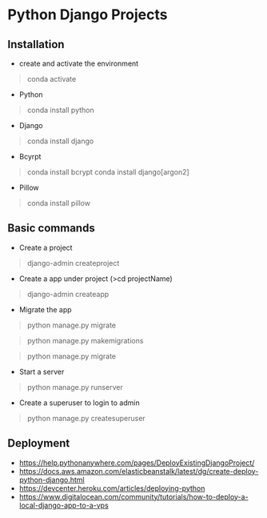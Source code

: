 # Python Django Projects

## Installation
    
- create and activate the environment
> conda activate <myDjangoEnv>
- Python
> conda install python
- Django
> conda install django
- Bcyrpt
> conda install bcrypt
> conda install django[argon2]
- Pillow
> conda install pillow
            
        

## Basic commands

- Create a project
> django-admin createproject <projectName>

- Create a app under project (>cd projectName)
> django-admin createapp <appName>

- Migrate the app
> python manage.py migrate

> python manage.py makemigrations <appName>

> python manage.py migrate

- Start a server
> python manage.py runserver

- Create a superuser to login to admin
> python manage.py createsuperuser

## Deployment

- https://help.pythonanywhere.com/pages/DeployExistingDjangoProject/
- https://docs.aws.amazon.com/elasticbeanstalk/latest/dg/create-deploy-python-django.html
- https://devcenter.heroku.com/articles/deploying-python
- https://www.digitalocean.com/community/tutorials/how-to-deploy-a-local-django-app-to-a-vps



